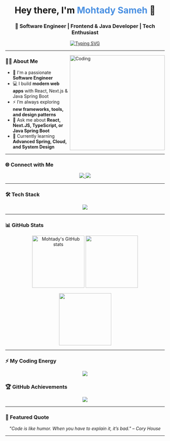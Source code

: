 <!-- Profile Header -->

<h1 align="center">
  Hey there, I'm <span style="color:#4A90E2;">Mohtady Sameh</span> 👋
</h1>

<h3 align="center">🚀 Software Engineer | Frontend & Java Developer | Tech Enthusiast</h3>

<p align="center">
  <a href="https://github.com/DenverCoder1/readme-typing-svg">
    <img src="https://readme-typing-svg.herokuapp.com?font=Fira+Code&size=22&pause=1000&color=00C8FF&center=true&vCenter=true&width=550&lines=Full-Stack+Web+Developer;Frontend+Specialist+(React+%2F+Next.js);Backend+with+Java+Spring+Boot;Always+Learning+New+Technologies+💡" alt="Typing SVG" />
  </a>
</p>

---

<img align="right" alt="Coding" width="300" src="https://c.tenor.com/_DOBjnGspYAAAAAM/code-coding.gif">

### 👨‍💻 About Me

- 🏢 I'm a passionate **Software Engineer**
- 💻 I build **modern web apps** with React, Next.js & Java Spring Boot  
- ⚡ I’m always exploring **new frameworks, tools, and design patterns**
- 💬 Ask me about **React, Next.JS, TypeScript, or Java Spring Boot**
- 🌱 Currently learning **Advanced Spring, Cloud, and System Design**

---

### 🌐 Connect with Me

<p align="center">
  <a href="https://www.linkedin.com/in/mohtady-sameh-3a9386244/" target="_blank">
    <img src="https://img.shields.io/badge/-Mohtady%20Sameh-0077B5?style=for-the-badge&logo=Linkedin&logoColor=white"/>
  </a>
  <a href="mailto:mohtadysameh154@gmail.com">
    <img src="https://img.shields.io/badge/-Email%20Me-D14836?style=for-the-badge&logo=gmail&logoColor=white"/>
  </a>
</p>

---

### 🛠️ Tech Stack

<p align="center">
  <img src="https://skillicons.dev/icons?i=html,css,scss,bootstrap,js,ts,react,redux,tailwind,vite,nextjs,git,github,figma,java,spring,postgres,mongodb,prisma,mysql,cpp,c,oracle" />
</p>

---

### 📊 GitHub Stats

<p align="center">
  <img src="https://github-readme-stats.vercel.app/api?username=Mohtady154&show_icons=true&theme=radical" alt="Mohtady's GitHub stats" height="165"/>
  <img src="https://github-readme-streak-stats-gamma.vercel.app/?user=Mohtady154&theme=radical" height="165"/>
</p>

<p align="center">
  <img src="https://github-readme-stats.vercel.app/api/top-langs/?username=Mohtady154&layout=compact&theme=radical" height="165"/>
</p>

---

### ⚡ My Coding Energy

<p align="center">
  <img src="https://github-readme-activity-graph.vercel.app/graph?username=Mohtady154&bg_color=0d1117&color=00ffff&line=00ffff&point=ffffff&area=true&hide_border=true" />
</p>

### 🏆 GitHub Achievements

<p align="center">
  <img src="https://github-profile-trophy.vercel.app/?username=Mohtady154&theme=radical&no-frame=true&margin-w=10" />
</p>

---

### 🚀 Featured Quote

<p align="center">
  <em>"Code is like humor. When you have to explain it, it’s bad." – Cory House</em>
</p>

---
